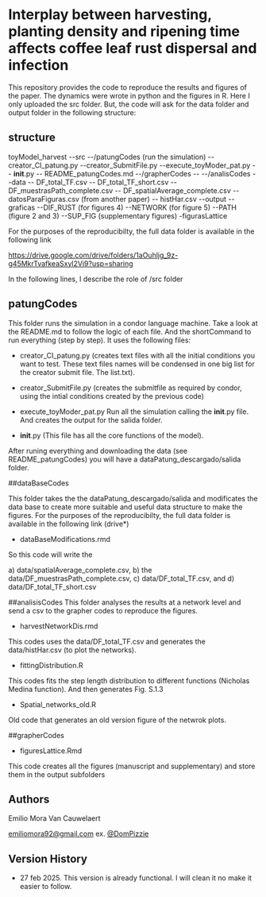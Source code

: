 # Interplay between harvesting, planting density and ripening time affects coffee leaf rust dispersal and infection


This repository provides the code to reproduce the results and figures of the paper. The dynamics were wrote in python and the figures in R. Here I only uploaded the src folder. But, the code will ask for the data folder and output folder in the following structure:

## structure

toyModel_harvest
	--src
		--/patungCodes (run the simulation)
			--creator_CI_patung.py
			--creator_SubmitFile.py
			--execute_toyModer_pat.py
			-- __init__.py 
			-- README_patungCodes.md
		--/grapherCodes
			-- 
		--/analisCodes
	--data
		-- DF_total_TF.csv 
		-- DF_total_TF_short.csv 
		-- DF_muestrasPath_complete.csv
		-- DF_spatialAverage_complete.csv
		-- datosParaFiguras.csv (from another paper)
		-- histHar.csv
	--output
		--graficas
			--DIF_RUST (for figures 4)
			--NETWORK (for figure 5)
			--PATH (figure 2 and 3)
			--SUP_FIG (supplementary figures)
		-figurasLattice

For the purposes of the reproducibilty, the full data folder is available in the following link

https://drive.google.com/drive/folders/1aOuhljg_9z-g45MkrTvafkeaSxyl2Vj9?usp=sharing


In the following lines, I describe the role of /src folder

## patungCodes

This folder runs the simulation in a condor language machine. Take a look at the README.md to follow the logic of each file. And the shortCommand to run everything (step by step). It uses the following files:

 * creator_CI_patung.py 
 (creates text files with all the initial conditions you want to test. These text files names will be condensed in one big list for the creator submit file. The list.txt). 
 * creator_SubmitFile.py
 (creates the submitfile as required by condor, using the intial conditions created by the previous code)
 * execute_toyModer_pat.py 
 Run all the simulation calling the __init__.py file. And creates the output for the salida folder. 
 
 *  __init__.py 
 (This file has all the core functions of the model). 
 

After runing everything and downloading the data (see README_patungCodes) you will have a dataPatung_descargado/salida folder. 

##dataBaseCodes 

This folder takes the the dataPatung_descargado/salida and modificates the data base to create more suitable and useful data structure to make the figures. For the purposes of the reproducibilty, the full data folder is available in the following link (drive*)

* dataBaseModifications.rmd 

So this code will write the 

a) data/spatialAverage_complete.csv, 
b) the data/DF_muestrasPath_complete.csv, 
c) data/DF_total_TF.csv, and 
d) data/DF_total_TF_short.csv


##analisisCodes 
This folder analyses the results at a network level and send a csv to the grapher codes to reproduce the figures. 

* harvestNetworkDis.rmd 

This codes uses the data/DF_total_TF.csv and generates the data/histHar.csv (to plot the networks). 

* fittingDistribution.R

This codes fits the step length distribution to different functions (Nicholas Medina function). And then generates Fig. S.1.3

* Spatial_networks_old.R

Old code that generates an old version figure of the netwrok plots. 

##grapherCodes 

* figuresLattice.Rmd

This code creates all the figures (manuscript and supplementary) and store them in the output subfolders



## Authors

Emilio Mora Van Cauwelaert

emiliomora92@gmail.com 
ex. [@DomPizzie](https://twitter.com/dompizzie)

## Version History

* 27 feb 2025. This version is already functional. I will clean it no make it easier to follow. 
